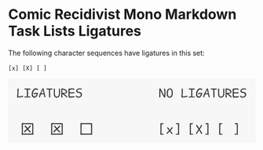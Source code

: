 # Comic Recidivist Mono Markdown Task Lists Ligatures

The following character sequences have ligatures in this set:
```
[x] [X] [ ]
```

![Ligatures](../../../examples/ligatures-mdtl-1.0L1.0.png)
